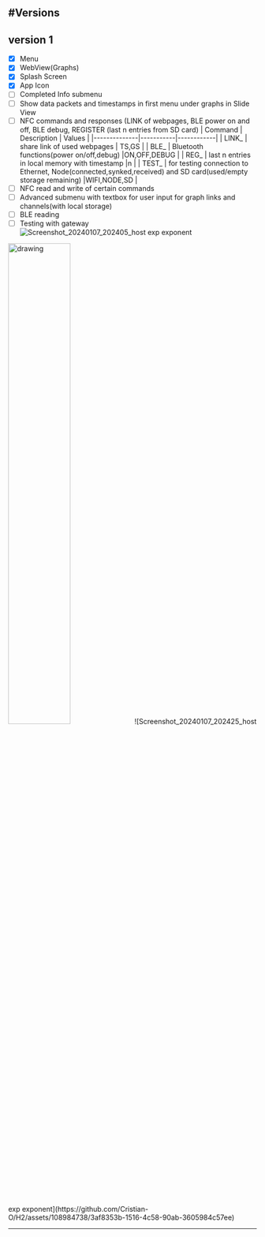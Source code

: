 
#Versions
---
## version 1
- [x] Menu
- [x] WebView(Graphs)
- [x] Splash Screen
- [x] App Icon
- [ ] Completed Info submenu
- [ ] Show data packets and timestamps in first menu under graphs in Slide View
- [ ] NFC commands and responses (LINK of webpages, BLE power on and off, BLE debug, REGISTER (last n entries from SD card)
| Command        | Description     | Values |
|--------------|-----------|------------|
| LINK_ | share link of used webpages      | TS,GS        |
| BLE_  | Bluetooth functions(power on/off,debug)  |ON,OFF,DEBUG      |
| REG_  | last n entries in local memory with timestamp  |n     |
| TEST_  | for testing connection to Ethernet, Node(connected,synked,received) and SD card(used/empty storage remaining)  |WIFI,NODE,SD     |
- [ ] NFC read and write of certain commands 
- [ ] Advanced submenu with textbox for user input for graph links and channels(with local storage)
- [ ] BLE reading
- [ ] Testing with gateway
![Screenshot_20240107_202405_host exp exponent](https://github.com/Cristian-O/H2/assets/108984738/11034db3-e995-413c-875a-b4b411bdc6fa)
<img src="Screenshot_20240107_202405_host exp exponent.jpg" alt="drawing" width="50%"/>
![Screenshot_20240107_202425_host exp exponent](https://github.com/Cristian-O/H2/assets/108984738/3af8353b-1516-4c58-90ab-3605984c57ee)

---
